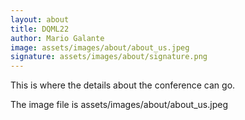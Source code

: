 ```yaml
---
layout: about
title: DQML22
author: Mario Galante
image: assets/images/about/about_us.jpeg
signature: assets/images/about/signature.png
---
```


This is where the details about the conference can go.

The image file is assets/images/about/about_us.jpeg
